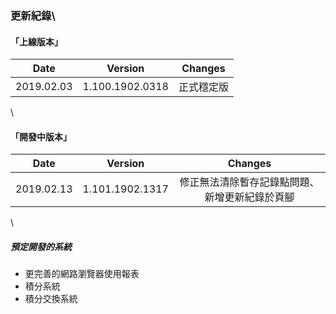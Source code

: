### 更新紀錄\
#### 「上線版本」
|Date    |Version    |Changes|
|:------------:|:-----------------:|:--------------------------------------:|
|2019.02.03  |1.100.1902.0318    |正式穩定版|
\
#### 「開發中版本」
|Date    |Version    |Changes|
|:------------:|:-----------------:|:--------------------------------------:|
|2019.02.13  |1.101.1902.1317    |修正無法清除暫存記錄點問題、新增更新紀錄於頁腳|
\
##### 預定開發的系統
- 更完善的網路瀏覽器使用報表
- 積分系統
- 積分交換系統
